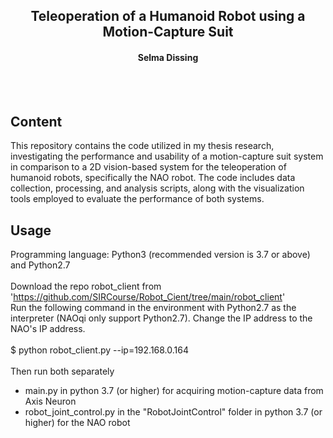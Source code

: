 <h2 align="center">Teleoperation of a Humanoid Robot using a Motion-Capture Suit</h1>
<h4 align="center">Selma Dissing</h4>

<br>
<br>

## Content
This repository contains the code utilized in my thesis research, investigating the performance and usability of a motion-capture suit system in comparison to a 2D vision-based system for the teleoperation of humanoid robots, specifically the NAO robot. The code includes data collection, processing, and analysis scripts, along with the visualization tools employed to evaluate the performance of both systems.

## Usage 
Programming language: Python3 (recommended version is 3.7 or above) and Python2.7
<br>
<br>
Download the repo robot_client from 'https://github.com/SIRCourse/Robot_Cient/tree/main/robot_client'
<br>
Run the following command in the environment with Python2.7 as the interpreter (NAOqi only support Python2.7). Change the IP address to the NAO's IP address.
<br>
<br>
$ python robot_client.py --ip=192.168.0.164 
<br>
<br>
Then run both separately
- main.py in python 3.7 (or higher) for acquiring motion-capture data from Axis Neuron 
- robot_joint_control.py in the "RobotJointControl" folder in python 3.7 (or higher) for the NAO robot
